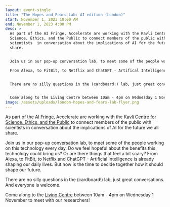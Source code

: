```yaml
---
layout: event-single
title: "The Hopes and Fears Lab: AI edition (London)"
start: November 1, 2023 10:00 AM
end: November 1, 2023 4:00 PM
desc: >
  As part of the AI Fringe, Accelerate are working with the Kavli Centre for
  Science, Ethics, and the Public to connect members of the public with
  scientists  in conversation about the implications of AI for the future we all
  share. 


  Join us in our pop-up conversation lab, to meet some of the people working on this technology every day. Do we feel hopeful about the benefits this technology could bring us? Or are there things that feel a bit scary?

  From Alexa, to FitBit, to Netflix and ChatGPT - Artifical Intelligence is already shaping our daily lives. But now is the time to decide together how it should shape our future.


  There are no silly questions in the (cardboard!) lab, just great conversations. And everyone is welcome.


  Come along to the Living Centre between 10am - 4pm on Wednesday 1 November to meet with our researchers! 
image: /assets/uploads/london-hopes-and-fears-lab-flyer.png
---
```

As part of the [AI Fringe](https://aifringe.org/), Accelerate are working with the [Kavli Centre for Science, Ethics, and the Public](https://www.kcesp.ac.uk/) to connect members of the public with scientists  in conversation about the implications of AI for the future we all share. 

Join us in our pop-up conversation lab, to meet some of the people working on this technology every day. Do we feel hopeful about the benefits this technology could bring us? Or are there things that feel a bit scary?
From Alexa, to FitBit, to Netflix and ChatGPT - Artificial Intelligence is already shaping our daily lives. But now is the time to decide together how it should shape our future.

There are no silly questions in the (cardboard!) lab, just great conversations. And everyone is welcome.

C﻿ome along to the [Living Centre](https://www.thelivingcentre.org/contact/) between 10am - 4pm on Wednesday 1 November to meet with our researchers!